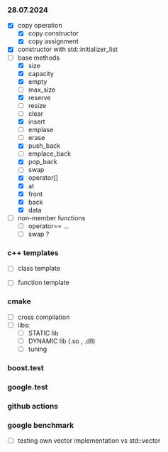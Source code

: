 



### 28.07.2024

- [x] copy operation
	- [x] copy constructor		
	- [x] copy assignment	
- [x] constructor with std::initializer_list
- [ ] base methods
	- [x] size
 	- [x] capacity
  	- [x] empty
  	- [ ] max_size
  	- [x] reserve
  	- [ ] resize
  	- [ ] clear
  	- [x] insert
  	- [ ] emplase
	- [ ] erase
 	- [x] push_back
  	- [ ] emplace_back
  	- [x] pop_back
  	- [ ] swap
  	- [x] operator[]
  	- [x] at
  	- [x] front
  	- [x] back
  	- [x] data
- [ ] non-member functions
  	- [ ] operator== ...
   	- [ ] swap ?
### c++ templates
- [ ] class template
- [ ] function template

     
### cmake 
- [ ] cross compilation
- [ ] libs:
	- [ ] STATIC lib
 	- [ ] DYNAMIC lib (.so , .dll)
  - [ ] tuning
 
### boost.test

### google.test

### github actions

### google benchmark
- [ ] testing own vector implementation vs std::vector



